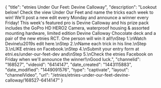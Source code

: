 {
    "title": "etnies Under Our Feet: Devine Calloway",
    "description": "Lookout below! Check the view Under Our Feet and name the tricks each week to win! We'll post a new edit every Monday and announce a winner every Friday! This week's featured pro is Devine Calloway and his prize pack includes the GoPro HD HERO2 Camera, waterproof housing & assorted mounting hardware, limited edition Devine Calloway Chocolate deck and a pair of the new etnies RCT. One person will win it all!\nStep 1.\nWatch Devine\u2019s edit here.\nStep 2.\nName each trick in his line.\nStep 3.\nLIKE etnies on Facebook.\nStep 4.\nSubmit your entry form at etni.es\/under-our-feet-dev and\nStep 5.\nCheck the etnies Facebook on Friday when we'll announce the winner!\nGood luck.",
    "channelid": "168527",
    "videoid": "6414147",
    "date_created": "1443115883",
    "date_modified": "1449091576",
    "type": "captivate",
    "layout": "channelVideo",
    "url": "\/etnies\/etnies-under-our-feet-devine-calloway\/168527-6414147"
}